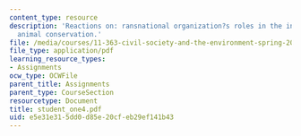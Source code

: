 ```yaml
---
content_type: resource
description: 'Reactions on: ransnational organization?s roles in the international
  animal conservation.'
file: /media/courses/11-363-civil-society-and-the-environment-spring-2005/e5e31e315dd0d85e20cfeb29ef141b43_student_one4.pdf
file_type: application/pdf
learning_resource_types:
- Assignments
ocw_type: OCWFile
parent_title: Assignments
parent_type: CourseSection
resourcetype: Document
title: student_one4.pdf
uid: e5e31e31-5dd0-d85e-20cf-eb29ef141b43
---
```

